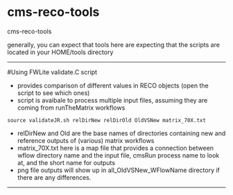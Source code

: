 cms-reco-tools
==============

cms-reco-tools

generally, you can expect that tools here are expecting that the scripts are located in your HOME/tools directory

--------------
#Using FWLite validate.C script
- provides comparison of different values in RECO objects (open the script to see which ones)
- script is avaibale to process multiple input files, assuming they are coming from runTheMatrix workflows
```
source validateJR.sh relDirNew relDirOld OldVSNew matrix_70X.txt
```
- relDirNew and Old are the base names of directories containing new and reference outputs of (various) matrix workflows
- matrix_70X.txt here is a map file that provides a connection between wflow directory name and the input file, cmsRun process name to look at, and the short name for outputs
- png file outputs will show up in all_OldVSNew_WFlowName directory if there are any differences.

---------------
